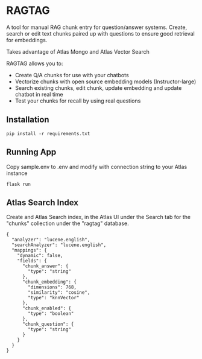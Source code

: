 # RAGTAG

A tool for manual RAG chunk entry for question/answer systems.  Create, search or edit text chunks paired 
up with questions to ensure good retrieval for embeddings.

Takes advantage of Atlas Mongo and Atlas Vector Search

RAGTAG allows you to:

* Create Q/A chunks for use with your chatbots
* Vectorize chunks with open source embedding models (Instructor-large)
* Search existing chunks, edit chunk, update embedding and update chatbot in real time
* Test your chunks for recall by using real questions

## Installation

```pip install -r requirements.txt```

## Running App

Copy sample.env to .env and modify with connection string to your Atlas instance

```flask run```

## Atlas Search Index

Create and Atlas Search index, in the Atlas UI under the Search tab for the "chunks" collection
under the "ragtag" database.

```
{
  "analyzer": "lucene.english",
  "searchAnalyzer": "lucene.english",
  "mappings": {
    "dynamic": false,
    "fields": {
      "chunk_answer": {
        "type": "string"
      },
      "chunk_embedding": {
        "dimensions": 768,
        "similarity": "cosine",
        "type": "knnVector"
      },
      "chunk_enabled": {
        "type": "boolean"
      },
      "chunk_question": {
        "type": "string"
      }
    }
  }
}
```